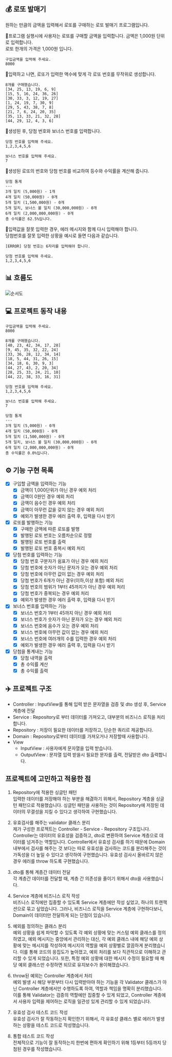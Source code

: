## 💰 로또 발매기

원하는 만큼의 금액을 입력해서 로또를 구매하는 로또 발매기 프로그램입니다. 

📍프로그램 실행시에 사용자는 로또를 구매할 금액을 입력합니다. 금액은 1,000원 단위로 입력합니다.\
로또 한개의 가격은 1,000원 입니다.
```agsl
구입금액을 입력해 주세요.
8000
```
📍입력하고 나면, 로또가 입력한 액수에 맞게 각 로또 번호를 무작위로 생성합니다.
```agsl
8개를 구매했습니다.
[34, 25, 13, 19, 6, 9]
[15, 5, 16, 24, 36, 26]
[30, 33, 3, 12, 19, 27]
[1, 24, 19, 7, 30, 9]
[29, 5, 43, 38, 7, 8]
[21, 7, 6, 24, 20, 35]
[35, 13, 33, 21, 32, 28]
[44, 29, 12, 4, 3, 6]
```

📍생성된 후, 당첨 번호와 보너스 번호를 입력합니다.
```agsl
당첨 번호를 입력해 주세요.
1,2,3,4,5,6

보너스 번호를 입력해 주세요.
7
```

📍생성된 로또의 번호와 당첨 번호를 비교하여 등수와 수익률을 계산해 줍니다.
```agsl
당첨 통계
---
3개 일치 (5,000원) - 1개
4개 일치 (50,000원) - 0개
5개 일치 (1,500,000원) - 0개
5개 일치, 보너스 볼 일치 (30,000,000원) - 0개
6개 일치 (2,000,000,000원) - 0개
총 수익률은 62.5%입니다.
```

📍입력값을 잘못 입력한 경우, 에러 메시지와 함께 다시 입력해야 합니다.\
당첨번호를 잘못 입력한 상황을 예시로 들면 다음과 같습니다.
```agsl
[ERROR] 당첨 번호는 6자리를 입력해야 합니다.

당첨 번호를 입력해 주세요.
1,2,3,4,5,6
```
## 📊 흐름도
![순서도](https://github.com/user-attachments/assets/ace534d4-ecd5-4173-862e-b2a15605fa97)



## 💻 프로젝트 동작 내용
```agsl
구입금액을 입력해 주세요.
8000

8개를 구매했습니다.
[40, 23, 42, 34, 17, 28]
[9, 45, 35, 32, 22, 24]
[33, 36, 28, 12, 34, 14]
[18, 5, 44, 31, 26, 15]
[34, 18, 6, 30, 9, 3]
[44, 27, 43, 2, 20, 34]
[28, 25, 33, 24, 21, 10]
[44, 22, 38, 33, 16, 31]

당첨 번호를 입력해 주세요.
1,2,3,4,5,6

보너스 번호를 입력해 주세요.
7

당첨 통계
---
3개 일치 (5,000원) - 0개
4개 일치 (50,000원) - 0개
5개 일치 (1,500,000원) - 0개
5개 일치, 보너스 볼 일치 (30,000,000원) - 0개
6개 일치 (2,000,000,000원) - 0개
총 수익률은 0.0%입니다.
```

## ⚙️ 기능 구현 목록
- [x] 구입할 금액을 입력하는 기능
  - [x] 금액이 1,000단위가 아닌 경우 예외 처리
  - [x] 금액이 0원인 경우 예외 처리
  - [x] 금액이 음수인 경우 예외 처리
  - [x] 금액이 아무런 값을 갖지 않는 경우 예외 처리
  - [x] 예외가 발생한 경우 에러 출력 후, 입력을 다시 받기
        
- [x] 로또를 발행하는 기능
  - [x] 구매한 금액에 따른 로또를 발행
  - [x] 발행된 로또 번호는 오름차순으로 정렬
  - [x] 발행된 로또 번호를 출력
  - [x] 발행된 로또 번호 중복시 예외 처리
        
- [x] 당첨 번호를 입력하는 기능
  - [x] 당첨 번호 구분자가 쉼표가 아닌 경우 예외 처리
  - [x] 당첨 번호에 숫자가 아닌 문자가 오는 경우 예외 처리
  - [x] 당첨 번호에 아무런 값이 없는 경우 예외 처리
  - [x] 당첨 번호가 6개가 아닌 경우(이하,이상 포함) 예외 처리
  - [x] 당첨 번호의 범위가 1부터 45까지가 아닌 경우 예외 처리
  - [x] 당첨 번호가 중복되는 경우 예외 처리
  - [x] 예외가 발생한 경우 에러 출력 후, 입력을 다시 받기
        
- [x] 보너스 번호를 입력하는 기능
  - [x] 보너스 번호가 1부터 45까지 아닌 경우 예외 처리
  - [x] 보너스 번호가 숫자가 아닌 문자가 오는 경우 예외 처리
  - [x] 보너스 번호에 음수가 오는 경우 예외 처리
  - [x] 보너스 번호에 아무런 값이 없는 경우 예외 처리
  - [x] 보너스 번호에 여러개의 수를 입력한 경우 예외 처리
  - [x] 예외가 발생한 경우 에러 출력 후, 입력을 다시 받기
        
- [x] 당첨을 통계내는 기능
  - [x] 당첨 내역을 출력
  - [x] 총 수익률 계산
  - [x] 총 수익률 출력

## ✈️ 프로젝트 구조
- Controller : InputView를 통해 입력 받은 문자열을 검증 및 dto 생성 후, Service 계층에 전달
- Service : Repository로 부터 데이터를 가져오고, 대부분의 비즈니스 로직을 처리합니다.
- Repository : 저장이 필요한 데이터를 저장하고, 단순한 쿼리르 제공합니다.
- Domain : Repository로부터 데이터를 가져오거나 저장할때 사용합니다.
- View
  - InputView : 사용자에게 문자열을 입력 받습니다.
  - OutputView : 문자열 입력 받을시 필요한 문자를 출력, 전달받은 dto 출력합니다.


## 프로젝트에 고민하고 적용한 점 

1. Repository에 적용한 싱글턴 패턴\
입력한 데이터를 저장해야 하는 부분을 해겷하기 위해서, Repository 계층을 싱글턴 패턴으로 적용했습니다.
싱글턴 패턴을 사용하는 것이 Repository에 저장된 데이터의 무결성을 지킬 수 있다고 생각하여 구현했습니다.


2. 유효검사를 해주는 validator 클래스 분리\
제가 구성한 프로젝트는 Controller - Service - Repository 구조입니다. Controller는 데이터의 유효성을 검증하고, dto로 변환하여 Service 계층으로 데이터를 넘겨주는 
역할입니다. Controller에서 유효성 검사를 하기 때문에 Domain 내부에서 검사를 해주는 것 보다는 따로 유효성을 검사하는 코드를 분리해주는 것이 가독성을 더 높일 수 있다고 생각하여 구현했습니다.
유효성 검사시 올바르지 않은 경우 에러를 throw 하도록 구현했습니다. 


3. dto를 통해 계층간 데이터 전달\
각 계층간 데이터를 전달할 때, 계층 간 의존성을 줄이기 위해서 dto을 사용했습니다.


4. Service 계층에 비즈니스 로직 작성\
비즈니스 로직에만 집중할 수 있도록 Service 계층에만 작성 싶었고, 하나의 트랜잭션으로 묶고 싶었습니다. 그러나, 비즈니스 로직을 Service 계층에 구현하다보니, Domain이 데이터만 전달하게 되는 
단점이 있습니다. 


5. 예외를 정의하는 클래스 분리\
   예외 상황을 쉽게 파악할 수 있도록 각 예외 상황에 맞는 커스텀 예외 클래스를 정의하였고, 예외 메시지는 중앙에서 관리하는 대신, 각 예외 클래스 내에 해당 예외 상황에 맞는 메시지를 작성하여 메시지의 역할을 예외 상황별로 깔끔하게 분리했습니다. 이를 통해 코드의 응집도가 높아졌고, 예외 처리를 보다 직관적으로 이해하고 관리할 수 있게 되었습니다. 또한, 특정 예외 상황에 대한 메시지 수정이 필요할 때 해당 예외 클래스만 수정하면 되므로 유지보수가 용이해졌습니다.

   
6. throw된 예외는 Controller 계층에서 처리\
   예외 발생 시 해당 부분부터 다시 입력받아야 하는 기능을 각 Validator 클래스가 아닌 Controller 계층에서만 수행하도록 하여, 역할과 책임을 명확히 분리했습니다. 이를 통해 Validator는 검증의 역할에만 집중할 수 있게 되었고, Controller 계층에서 사용자 입력을 제어하는 로직을 일관성 있게 관리할 수 있게 되었습니다.


7. 유효성 검사 테스트 코드 작성\
유효성 검사가 잘 작동하는지 확인한기 위해서, 각 유효성 클래스 별로 에러가 발생하는 상황을 테스트 코드로 작성했습니다.


8. 통합 테스트 코드 작성\
전체적으로 기능이 잘 동작하는지 한번에 편하게 확인하기 위해 1등부터 5등까지 당첨된 경우를 작성했습니다.